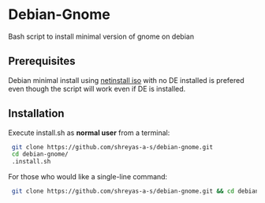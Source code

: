 # Debian-Gnome
Bash script to install minimal version of gnome on debian

## Prerequisites
Debian minimal install using [netinstall iso](https://debian.org/download) with no DE installed is prefered even though the script will work even if DE is installed.

## Installation

Execute install.sh as **normal user** from a terminal:

```bash
 git clone https://github.com/shreyas-a-s/debian-gnome.git
 cd debian-gnome/
 .install.sh
```

For those who would like a single-line command:
```bash
 git clone https://github.com/shreyas-a-s/debian-gnome.git && cd debian-gnome/ && ./install.sh
```
